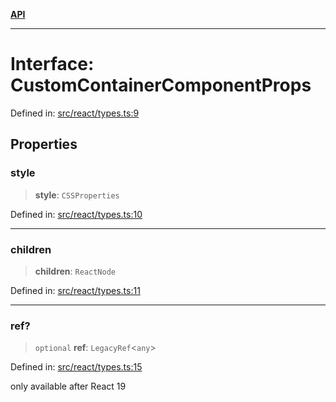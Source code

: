 [**API**](../../API.md)

***

# Interface: CustomContainerComponentProps

Defined in: [src/react/types.ts:9](https://github.com/inokawa/virtua/blob/bef8d3f4969c1398c3cf5c6c917097dd810b514f/src/react/types.ts#L9)

## Properties

### style

> **style**: `CSSProperties`

Defined in: [src/react/types.ts:10](https://github.com/inokawa/virtua/blob/bef8d3f4969c1398c3cf5c6c917097dd810b514f/src/react/types.ts#L10)

***

### children

> **children**: `ReactNode`

Defined in: [src/react/types.ts:11](https://github.com/inokawa/virtua/blob/bef8d3f4969c1398c3cf5c6c917097dd810b514f/src/react/types.ts#L11)

***

### ref?

> `optional` **ref**: `LegacyRef`\<`any`\>

Defined in: [src/react/types.ts:15](https://github.com/inokawa/virtua/blob/bef8d3f4969c1398c3cf5c6c917097dd810b514f/src/react/types.ts#L15)

only available after React 19
